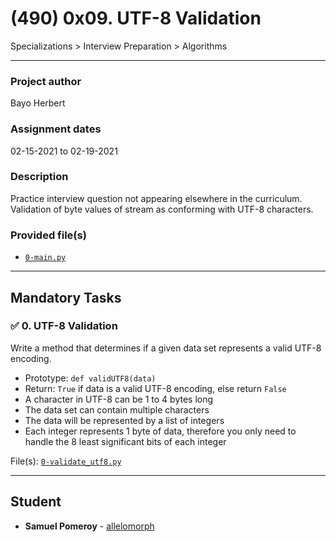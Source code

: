 # (490) 0x09. UTF-8 Validation
Specializations > Interview Preparation > Algorithms

---

### Project author
Bayo Herbert

### Assignment dates
02-15-2021 to 02-19-2021

### Description
Practice interview question not appearing elsewhere in the curriculum. Validation of byte values of stream as conforming with UTF-8 characters.

### Provided file(s)
* [`0-main.py`](./0-main.py)

---

## Mandatory Tasks

### :white_check_mark: 0. UTF-8 Validation
Write a method that determines if a given data set represents a valid UTF-8 encoding.

* Prototype: `def validUTF8(data)`
* Return: `True` if data is a valid UTF-8 encoding, else return `False`
* A character in UTF-8 can be 1 to 4 bytes long
* The data set can contain multiple characters
* The data will be represented by a list of integers
* Each integer represents 1 byte of data, therefore you only need to handle the 8 least significant bits of each integer

File(s): [`0-validate_utf8.py`](./0-validate_utf8.py)

---

## Student
* **Samuel Pomeroy** - [allelomorph](github.com/allelomorph)
